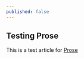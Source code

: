 ```yaml
---
published: false
---
```


## Testing Prose

This is a test article for [Prose](http://prose.io/#about)